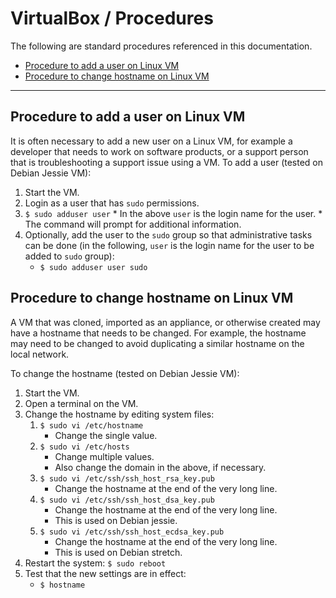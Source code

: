 # VirtualBox / Procedures #

The following are standard procedures referenced in this documentation.

*   [Procedure to add a user on Linux VM](#procedure-to-add-a-user-on-Linux-vm)
*   [Procedure to change hostname on Linux VM](#procedure-to-change-hostname-on-linux-vm)

-------------------------

## Procedure to add a user on Linux VM ##

It is often necessary to add a new user on a Linux VM,
for example a developer that needs to work on software products,
or a support person that is troubleshooting a support issue using a VM.
To add a user (tested on Debian Jessie VM):

1.  Start the VM.
2.  Login as a user that has `sudo` permissions.
3.   `$ sudo adduser user`
    *   In the above `user` is the login name for the user.
    *   The command will prompt for additional information.
4.  Optionally, add the user to the `sudo` group so that administrative tasks can be done (in the following,
    `user` is the login name for the user to be added to `sudo` group):
    *   `$ sudo adduser user sudo`

## Procedure to change hostname on Linux VM ##

A VM that was cloned, imported as an appliance, or otherwise created may have a hostname that needs to be changed.
For example, the hostname may need to be changed to avoid duplicating a similar hostname on the local network.

To change the hostname (tested on Debian Jessie VM):

1.  Start the VM.
2.  Open a terminal on the VM.
3.  Change the hostname by editing system files:
    1.  `$ sudo vi /etc/hostname`
        *   Change the single value.
    2.  `$ sudo vi /etc/hosts`
        *   Change multiple values.
        *   Also change the domain in the above, if necessary.
    3.  `$ sudo vi /etc/ssh/ssh_host_rsa_key.pub`
        *   Change the hostname at the end of the very long line.
    4.  `$ sudo vi /etc/ssh/ssh_host_dsa_key.pub`
        *   Change the hostname at the end of the very long line.
        *   This is used on Debian jessie.
    5.  `$ sudo vi /etc/ssh/ssh_host_ecdsa_key.pub`
        *   Change the hostname at the end of the very long line.
        *   This is used on Debian stretch.
4.  Restart the system:  `$ sudo reboot`
5.  Test that the new settings are in effect:
    *   `$ hostname`
